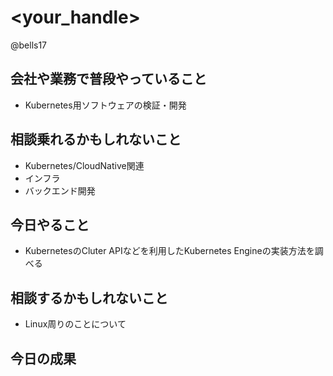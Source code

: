 # <your_handle>

@bells17

## 会社や業務で普段やっていること

- Kubernetes用ソフトウェアの検証・開発

## 相談乗れるかもしれないこと

- Kubernetes/CloudNative関連
- インフラ
- バックエンド開発

## 今日やること

- KubernetesのCluter APIなどを利用したKubernetes Engineの実装方法を調べる

## 相談するかもしれないこと

- Linux周りのことについて

## 今日の成果
